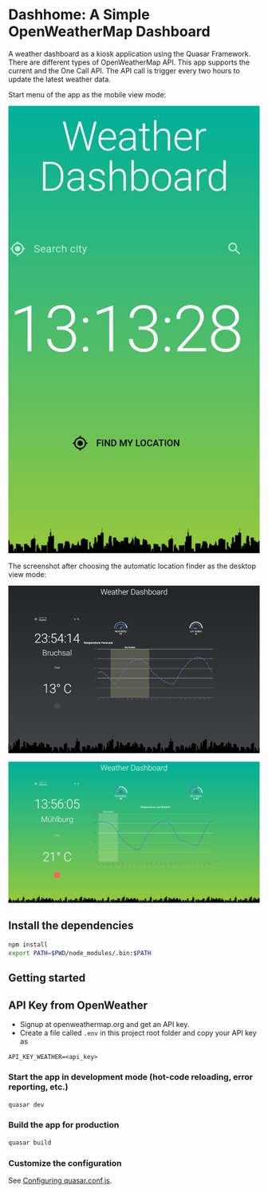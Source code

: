 # Dashhome: A Simple OpenWeatherMap Dashboard

A weather dashboard as a kiosk application using the Quasar Framework. There are different types of OpenWeatherMap API. This app supports the current and the One Call API. The API call is trigger every two hours to update the latest weather data.

Start menu of the app as the mobile view mode:

![Dashhome](./docs/screenshot1.png)

The screenshot after choosing the automatic location finder as the desktop view mode:

![Dashhome](./docs/screenshot2.png)


![Dashhome](./docs/screenshot3.png)


## Install the dependencies
```bash
npm install
export PATH=$PWD/node_modules/.bin:$PATH
```

## Getting started

## API Key from OpenWeather

* Signup at openweathermap.org and get an API key. 
* Create a file called `.env` in this project root folder and copy your API key as

```
API_KEY_WEATHER=<api_key>
```

### Start the app in development mode (hot-code reloading, error reporting, etc.)

```bash
quasar dev
```

### Build the app for production

```bash
quasar build
```

### Customize the configuration
See [Configuring quasar.conf.js](https://quasar.dev/quasar-cli/quasar-conf-js).
